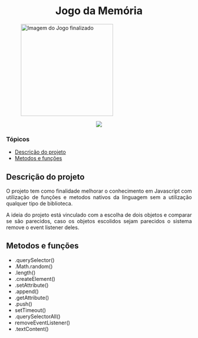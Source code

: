 <h1 align="center">Jogo da Memória</h1>

<figure>
  <img style="width:250px;" src="https://user-images.githubusercontent.com/50726344/221895284-b7be376d-5a1e-4c4b-bcb5-c42254253265.png" alt="Imagem do Jogo finalizado">
</figure>


<p align="center">
   <img src="http://img.shields.io/static/v1?label=STATUS&message=Finalizado&color=RED&style=for-the-badge" #vitrinedev/>
</p>

### Tópicos

- [Descrição do projeto](#descrição-do-projeto)
- [Metodos e funções](#metodos-e-funções)

## Descrição do projeto

<p align="justify">
O projeto tem como finalidade melhorar o conhecimento em Javascript com utilização de funções e metodos nativos da linguagem sem a utilização qualquer tipo de biblioteca.
</p>
<p align="justify">
A ideia do projeto está vinculado com a escolha de dois objetos e comparar se são parecidos, caso os objetos escolidos sejam parecidos o sistema remove o event listener deles.</p>

##

## Metodos e funções

- .querySelector()
- .Math.random()
- .length()
- .createElement()
- .setAttribute()
- .append()
- .getAttribute()
- .push()
- setTimeout()
- .querySelectorAll()
- removeEventListener()
- .textContent()
##
